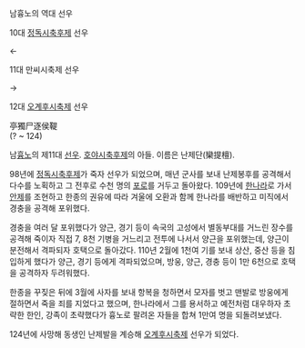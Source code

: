 남흉노의 역대 선우

10대 [정독시축후제](%EC%A0%95%EB%8F%85%EC%8B%9C%EC%B6%95%ED%9B%84%EC%A0%9C.md) 선우

←

11대 만씨시축제 선우

→

12대 [오계후시축제](%EC%98%A4%EA%B3%84%ED%9B%84%EC%8B%9C%EC%B6%95%EC%A0%9C.md) 선우

  
亭獨尸逐侯鞮  
(? ~ 124)

남[흉노](%ED%9D%89%EB%85%B8.md)의 제11대 [선우](%EC%84%A0%EC%9A%B0.md).
[호야시축후제](%ED%98%B8%EC%95%BC%EC%8B%9C%EC%B6%95%ED%9B%84%EC%A0%9C.md)의 아들.
이름은 난제단(欒提檀).

98년에 [정독시축후제](%EC%A0%95%EB%8F%85%EC%8B%9C%EC%B6%95%ED%9B%84%EC%A0%9C.md)가
죽자 선우가 되었으며, 매년 군사를 보내 난제봉후를 공격해서 다수를 노획하고 그 전후로 수천 명의
[포로](%ED%8F%AC%EB%A1%9C.md)를 거두고 돌아왔다. 109년에
[한나라](%ED%95%9C%EB%82%98%EB%9D%BC.md)로 가서 [안제](%EC%95%88%EC%A0%9C.md)를
조현하고 한종의 권유에 따라 겨울에 오환과 함께 한나라를 배반하고 미직에서 경충을 공격해 포위했다.

경충을 여러 달 포위했다가 양근, 경기 등이 속국의 고성에서 별동부대를 거느린 장수를 공격해 죽이자 직접 7, 8천 기병을 거느리고 전투에
나서서 양근을 포위했는데, 양근이 분전해서 격파되자 호택으로 돌아갔다. 110년 2월에 1천여 기를 보내 상산, 중산 등을 침입하게 했다가
양근, 경기 등에게 격파되었으며, 방웅, 양근, 경충 등이 1만 6천으로 호택을 공격하자 두려워했다.

한종을 꾸짖은 뒤에 3월에 사자를 보내 항복을 청하면서 모자를 벗고 맨발로 방웅에게 절하면서 죽을 죄를 지었다고 했으며, 한나라에서 그를
용서하고 예전처럼 대우하자 초략한 한인, 강족이 초략했다가 흉노로 팔려온 자들을 합쳐 1만여 명을 되돌려보냈다.

124년에 사망해 동생인 난제발을 계승해
[오계후시축제](%EC%98%A4%EA%B3%84%ED%9B%84%EC%8B%9C%EC%B6%95%EC%A0%9C.md) 선우가
되었다.

